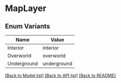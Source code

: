 # MapLayer

## Enum Variants

| Name | Value |
|---- | -----|
| Interior | interior |
| Overworld | overworld |
| Underground | underground |


[[Back to Model list]](../README.md#documentation-for-models) [[Back to API list]](../README.md#documentation-for-api-endpoints) [[Back to README]](../README.md)


